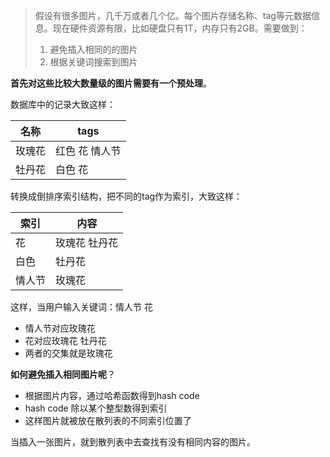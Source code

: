 > 假设有很多图片，几千万或者几个亿。每个图片存储名称、tag等元数据信息。现在硬件资源有限，比如硬盘只有1T，内存只有2GB。需要做到：
> 1. 避免插入相同的的图片
> 2. 根据关键词搜索到图片

**首先对这些比较大数量级的图片需要有一个预处理**。

数据库中的记录大致这样：

|  名称 |  tags |   
|---|---|
|  玫瑰花 |  红色 花 情人节 |   
|  牡丹花 |  白色 花 |   
 
转换成倒排序索引结构，把不同的tag作为索引，大致这样：

|  索引 |  内容 |   
|---|---|
|  花 |  玫瑰花 牡丹花 |   
|  白色 |  牡丹花 |   
|  情人节 |  玫瑰花 |  

这样，当用户输入关键词：情人节 花

- 情人节对应玫瑰花
- 花对应玫瑰花 牡丹花
- 两者的交集就是玫瑰花

**如何避免插入相同图片呢**？

- 根据图片内容，通过哈希函数得到hash code
- hash code 除以某个整型数得到索引
- 这样图片就被放在散列表的不同索引位置了

当插入一张图片，就到散列表中去查找有没有相同内容的图片。